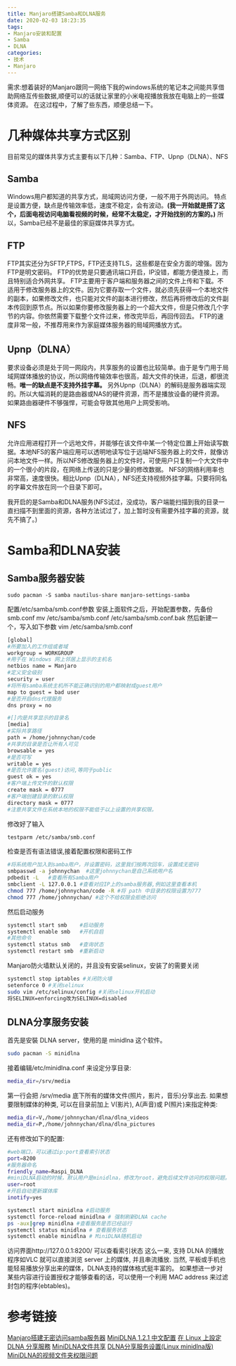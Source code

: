 ```yaml
---
title: Manjaro搭建Samba和DLNA服务
date: 2020-02-03 18:23:35
tags:
- Manjaro安装和配置
- Samba
- DLNA
categories:
- 技术
- Manjaro
---
```

需求:想着装好的Manjaro跟同一网络下我的windows系统的笔记本之间能共享借助网络互传些数据,顺便可以的话就让家里的小米电视播放我放在电脑上的一些媒体资源。
在这过程中，了解了些东西，顺便总结一下。
<!--more-->

# 几种媒体共享方式区别

目前常见的媒体共享方式主要有以下几种：Samba、FTP、Upnp（DLNA）、NFS
## Samba

Windows用户都知道的共享方式，局域网访问方便，一般不用于外网访问。
特点是设置方便，缺点是传输效率低，速度不稳定，会有波动。**(我一开始就是搭了这个，后面电视访问电脑看视频的时候，经常不太稳定，才开始找别的方案的。)**
所以，Samba已经不是最佳的家庭媒体共享方式。

## FTP

FTP其实还分为SFTP,FTPS，FTP还支持TLS，这些都是在安全方面的增强。因为FTP是明文密码。
FTP的优势是只要通讯端口开启，IP没错，都能方便连接上，而且特别适合外网共享。
FTP主要用于客户端和服务器之间的文件上传和下载。不适用于修改服务器上的文件。因为它要存取一个文件，就必须先获得一个本地文件的副本，如果修改文件，也只能对文件的副本进行修改，然后再将修改后的文件副本传回到原节点。所以如果你要修改服务器上的一个超大文件，但是只修改几个字节的内容。你依然需要下载整个文件过来，修改完毕后，再回传回去。
FTP的速度非常一般，不推荐用来作为家庭媒体服务器的局域网播放方式。

## Upnp（DLNA）

要求设备必须是处于同一网段内，共享服务的设置也比较简单。由于是专门用于局域网媒体播放的协议，所以网络传输效率也很高，超大文件的快进，后退，都很流畅。**唯一的缺点是不支持外挂字幕。**
另外Upnp（DLNA）的解码是服务器端实现的。所以大幅消耗的是路由器或NAS的硬件资源，而不是播放设备的硬件资源。如果路由器硬件不够强悍，可能会导致其他用户上网受影响。

## NFS

允许应用进程打开一个远地文件，并能够在该文件中某一个特定位置上开始读写数据。本地NFS的客户端应用可以透明地读写位于远端NFS服务器上的文件，就像访问本地文件一样。所以NFS修改服务器上的文件时，可使用户只复制一个大文件中的一个很小的片段，在网络上传送的只是少量的修改数据。
NFS的网络利用率也非常高，速度很快。相比Upnp（DLNA），NFS还支持视频外挂字幕。只要将同名的字幕文件放在同一个目录下即可。

我开启的是Samba和DLNA服务(NFS试过，没成功，客户端能扫描到我的目录一直扫描不到里面的资源，各种方法试过了，加上暂时没有需要外挂字幕的资源，就先不搞了。)

# Samba和DLNA安装

## Samba服务器安装

```
sudo pacman -S samba nautilus-share manjaro-settings-samba
```
配置/etc/samba/smb.conf参数
安装上面软件之后，开始配置参数，先备份smb.conf
mv /etc/samba/smb.conf /etc/samba/smb.conf.bak
然后新建一个，写入如下参数 vim /etc/samba/smb.conf

```bash
[global]
#所要加入的工作组或者域
workgroup = WORKGROUP       
#用于在 Windows 网上邻居上显示的主机名
netbios name = Manjaro      
#定义安全级别
security = user             
#将所有samba系统主机所不能正确识别的用户都映射成guest用户
map to guest = bad user     
#是否开启dns代理服务
dns proxy = no              

#[]内是共享显示的目录名
[media]                    
#实际共享路径
path = /home/johnnychan/code    
#共享的目录是否让所有人可见
browsable = yes             
#是否可写
writable = yes              
#是否允许匿名(guest)访问,等同于public
guest ok = yes              
#客户端上传文件的默认权限
create mask = 0777          
#客户端创建目录的默认权限
directory mask = 0777       
#注意共享文件在系统本地的权限不能低于以上设置的共享权限。
```
修改好了输入
```bash
testparm /etc/samba/smb.conf
```
检查是否有语法错误,接着配置权限和密码工作

```bash
#将系统用户加入到samba用户，并设置密码，这里我们按两次回车，设置成无密码
smbpasswd -a johnnychan  #这里johnnychan是自己系统用户名
pdbedit -L   #查看所有Samba用户
smbclient -L 127.0.0.1 #查看对应IP上的samba服务器,例如这里查看本机
chmod 777 /home/johnnychan/code -R #将 path 中目录的权限设置为777
chmod 777 /home/johnnychan/ #这个不给权限会拒绝访问
```
然后启动服务
```bash
systemctl start smb    #启动服务
systemctl enable smb   #开机自启
#其他命令
systemctl status smb   #查询状态
systemctl restart smb  #重新启动
```
Manjaro防火墙默认关闭的，并且没有安装selinux，安装了的需要关闭
```bash
systemctl stop iptables #关闭防火墙
setenforce 0 #关闭selinux
sudo vim /etc/selinux/config #关闭selinux开机启动
将SELINUX=enforcing改为SELINUX=disabled
```
## DLNA分享服务安装
首先是安裝 DLNA server，使用的是 minidlna 这个软件。
```bash
sudo pacman -S minidlna
```
接着编辑/etc/minidlna.conf 来设定分享目录:
```bash
media_dir=/srv/media
```
第一行会把 /srv/media 底下所有的媒体文件(照片，影片，音乐)分享出去. 如果想要限制媒体的种类, 可以在目录前加上 V(影片), A(声音)或 P(照片)来指定种类:
```bash
media_dir=V,/home/johnnychan/dlna/dlna_videos
media_dir=P,/home/johnnychan/dlna/dlna_pictures 
```
还有修改如下的配置:
```bash
#web端口，可以通过ip:port查看索引状态
port=8200
#服务器命名
friendly_name=Raspi_DLNA
#miniDLNA启动的时候，默认用户是minidlna，修改为root，避免后续文件访问的权限问题。
user=root 
#开启自动更新媒体库
inotify=yes  
```
```bash
systemctl start minidlna #启动服务
systemctl force-reload minidlna # 强制刷新DLNA cache
ps -aux|grep minidlna #查看服务是否已经运行
systemctl status minidlna # 查看服务状态
systemctl enable minidlna # MiniDLNA随机启动
```
访问界面http://127.0.0.1:8200/ 可以查看索引状态
这么一来, 支持 DLNA 的播放程序如VLC 就可以直接浏览 server 上的媒体, 并且串流播放. 当然, 平板或手机也能轻易播放分享出来的媒体，DLNA支持的媒体格式挺丰富的。
如果想进一步对某些内容进行设置授权才能够查看的话，可以使用一个利用 MAC address 来过滤封包的程序(ebtables)。

# 参考链接
[Manjaro搭建无密访问samba服务器](https://www.cnblogs.com/misfit/p/10603277.html)
[MiniDLNA 1.2.1 中文配置](https://ramble.3vshej.cn/minidlna-1-2-1-cn-config/)
[在 Linux 上設定 DLNA 分享服務](https://electronic.blue/blog/2013/01/12-sharing-digital-media-by-dlna-on-linux/)
[MiniDLNA文件共享](https://jiangxiaoqiang.github.io/2017/03/01/minidlna-file-share/)
[DLNA分享服务设置(Linux minidlna版)](http://www.mikewootc.com/wiki/sw_develop/multimedia/dlna_server_linux_minidlna.html)
[MiniDLNA的视频文件夹权限问题](https://answer-id.com/71211354)